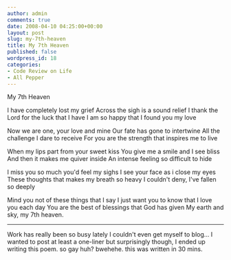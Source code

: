 ```yaml
---
author: admin
comments: true
date: 2008-04-10 04:25:00+00:00
layout: post
slug: my-7th-heaven
title: My 7th Heaven
published: false
wordpress_id: 18
categories:
- Code Review on Life
- All Pepper
---
```


My 7th Heaven

I have completely lost my grief
Across the sigh is a sound relief
I thank the Lord for the luck that I have
I am so happy that I found you my love

Now we are one, your love and mine
Our fate has gone to intertwine
All the challenge I dare to receive
For you are the strength that inspires me to live

When my lips part from your sweet kiss
You give me a smile and I see bliss
And then it makes me quiver inside
An intense feeling so difficult to hide

I miss you so much you'd feel my sighs
I see your face as i close my eyes
These thoughts that makes my breath so heavy
I couldn't deny, I've fallen so deeply

Mind you not of these things that I say
I just want you to know that I love you each day
You are the best of blessings that God has given
My earth and sky, my 7th heaven.

---

Work has really been so busy lately I couldn't even get myself to blog... I wanted to post at least a one-liner but surprisingly though, I ended up writing this poem. so gay huh? bwehehe. this was written in 30 mins.
